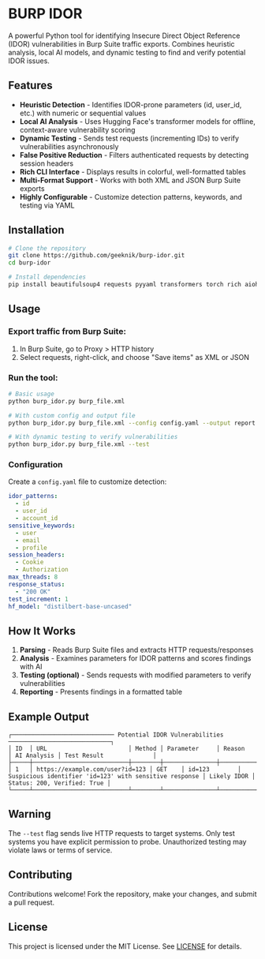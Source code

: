 # BURP IDOR

A powerful Python tool for identifying Insecure Direct Object Reference (IDOR) vulnerabilities in Burp Suite traffic exports. Combines heuristic analysis, local AI models, and dynamic testing to find and verify potential IDOR issues.

## Features

- **Heuristic Detection** - Identifies IDOR-prone parameters (id, user_id, etc.) with numeric or sequential values
- **Local AI Analysis** - Uses Hugging Face's transformer models for offline, context-aware vulnerability scoring
- **Dynamic Testing** - Sends test requests (incrementing IDs) to verify vulnerabilities asynchronously
- **False Positive Reduction** - Filters authenticated requests by detecting session headers
- **Rich CLI Interface** - Displays results in colorful, well-formatted tables
- **Multi-Format Support** - Works with both XML and JSON Burp Suite exports
- **Highly Configurable** - Customize detection patterns, keywords, and testing via YAML

## Installation

```bash
# Clone the repository
git clone https://github.com/geeknik/burp-idor.git
cd burp-idor

# Install dependencies
pip install beautifulsoup4 requests pyyaml transformers torch rich aiohttp
```

## Usage

### Export traffic from Burp Suite:
1. In Burp Suite, go to Proxy > HTTP history
2. Select requests, right-click, and choose "Save items" as XML or JSON

### Run the tool:

```bash
# Basic usage
python burp_idor.py burp_file.xml

# With custom config and output file
python burp_idor.py burp_file.xml --config config.yaml --output report.txt

# With dynamic testing to verify vulnerabilities
python burp_idor.py burp_file.xml --test
```

### Configuration

Create a `config.yaml` file to customize detection:

```yaml
idor_patterns:
  - id
  - user_id
  - account_id
sensitive_keywords:
  - user
  - email
  - profile
session_headers:
  - Cookie
  - Authorization
max_threads: 8
response_status:
  - "200 OK"
test_increment: 1
hf_model: "distilbert-base-uncased"
```

## How It Works

1. **Parsing** - Reads Burp Suite files and extracts HTTP requests/responses
2. **Analysis** - Examines parameters for IDOR patterns and scores findings with AI
3. **Testing (optional)** - Sends requests with modified parameters to verify vulnerabilities
4. **Reporting** - Presents findings in a formatted table

## Example Output

```
┌───────────────────────────── Potential IDOR Vulnerabilities ─────────────────────────────┐
│ ID  │ URL                       │ Method │ Parameter     │ Reason                        │ AI Analysis │ Test Result              │
├─────┼───────────────────────────┼────────┼───────────────┼───────────────────────────────┼─────────────┼──────────────────────────┤
│ 1   │ https://example.com/user?id=123 │ GET    │ id=123        │ Suspicious identifier 'id=123' with sensitive response │ Likely IDOR │ Status: 200, Verified: True │
└─────┴───────────────────────────┴────────┴───────────────┴───────────────────────────────┴─────────────┴──────────────────────────┘
```

## Warning

The `--test` flag sends live HTTP requests to target systems. Only test systems you have explicit permission to probe. Unauthorized testing may violate laws or terms of service.

## Contributing

Contributions welcome! Fork the repository, make your changes, and submit a pull request.

## License

This project is licensed under the MIT License. See [LICENSE](LICENSE) for details.
